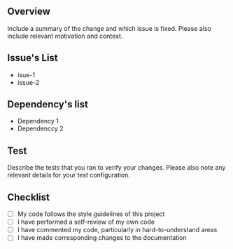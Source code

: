 ## Overview
Include a summary of the change and which issue is fixed. Please also include relevant motivation and context.
## Issue's List
* isue-1
* issue-2
## Dependency's list
* Dependency 1
* Dependenccy 2
## Test
Describe the tests that you ran to verify your changes. 
Please also note any relevant details for your test configuration.
## Checklist
- [ ] My code follows the style guidelines of this project
- [ ] I have performed a self-review of my own code
- [ ] I have commented my code, particularly in hard-to-understand areas
- [ ] I have made corresponding changes to the documentation

